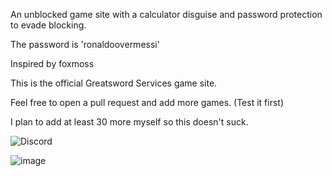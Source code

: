 An unblocked game site with a calculator disguise and password protection to evade blocking.

The password is 'ronaldoovermessi'

Inspired by foxmoss

This is the official Greatsword Services game site.

Feel free to open a pull request and add more games. (Test it first)

I plan to add at least 30 more myself so this doesn't suck.

![Discord](http://invidget.switchblade.xyz/BMxe6D9CKv)

![image](https://github.com/Tacogamerman/Sword-Games/assets/119009502/2128d91c-f051-44a7-a18a-3ca708d2d305)

